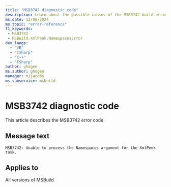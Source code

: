 ```yaml
---
title: "MSB3742 diagnostic code"
description: Learn about the possible causes of the MSB3742 build error, and get troubleshooting tips.
ms.date: 12/06/2024
ms.topic: "error-reference"
f1_keywords:
 - MSB3742
 - MSBuild.XmlPeek.NamespacesError
dev_langs:
  - "VB"
  - "CSharp"
  - "C++"
  - "FSharp"
author: ghogen
ms.author: ghogen
manager: mijacobs
ms.subservice: msbuild
---
```


# MSB3742 diagnostic code

<!-- :::ErrorDefinitionDescription::: -->
<!-- :::editable-content name="introDescription"::: -->
This article describes the MSB3742 error code.
<!-- :::editable-content-end::: -->

## Message text

`MSB3742: Unable to process the Namespaces argument for the XmlPeek task.`

<!-- :::editable-content name="postOutputDescription"::: -->
<!--
{StrBegin="MSB3742: "}
-->
<!-- :::editable-content-end::: -->
<!-- :::ErrorDefinitionDescription-end::: -->

## Applies to

All versions of MSBuild

